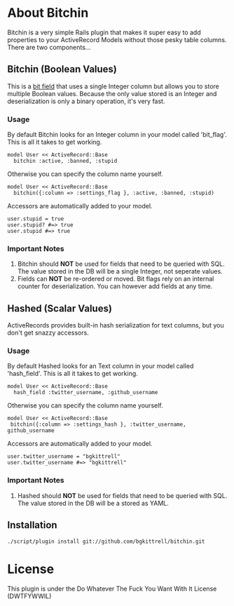 # About Bitchin

Bitchin is a very simple Rails plugin that makes it super easy to add properties to your ActiveRecord Models without those pesky table columns. There are two components...

## Bitchin (Boolean Values)

This is a [bit field](http://en.wikipedia.org/wiki/Bit_field) that uses a single Integer column but allows you to store multiple Boolean values.  Because the only value stored is an Integer and deserialization is only a binary operation, it's very fast.

### Usage

By default Bitchin looks for an Integer column in your model called 'bit_flag'. This is all it takes to get working.

    model User << ActiveRecord::Base
      bitchin :active, :banned, :stupid

Otherwise you can specify the column name yourself.

    model User << ActiveRecord::Base
      bitchin({:column => :settings_flag }, :active, :banned, :stupid)

Accessors are automatically added to your model.

    user.stupid = true
    user.stupid? #=> true
    user.stupid #=> true

### Important Notes

1.  Bitchin should **NOT** be used for fields that need to be queried with SQL.  The value stored in the DB will be a single Integer, not seperate values. 
2.  Fields can **NOT** be re-ordered or moved. Bit flags rely on an internal counter for deserialization. You can however add fields at any time.  

## Hashed (Scalar Values)

ActiveRecords provides built-in hash serialization for text columns, but you don't get snazzy accessors.

### Usage

By default Hashed looks for an Text column in your model called 'hash_field'. This is all it takes to get working.

    model User << ActiveRecord::Base
      hash_field :twitter_username, :github_username 

Otherwise you can specify the column name yourself.

    model User << ActiveRecord::Base
     bitchin({:column => :settings_hash }, :twitter_username, github_username

Accessors are automatically added to your model.

    user.twitter_username = "bgkittrell"
    user.twitter_username #=> "bgkittrell"

### Important Notes

1.  Hashed should **NOT** be used for fields that need to be queried with SQL.  The value stored in the DB will be a stored as YAML.

## Installation

`./script/plugin install git://github.com/bgkittrell/bitchin.git`

# License

This plugin is under the Do Whatever The Fuck You Want With It License (DWTFYWWIL)

